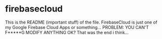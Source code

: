 # firebasecloud
This is the README (important stuff) of the file.
FirebaseCloud is just one of my Google Firebase Cloud Apps or something...
PROBLEM: YOU CAN'T F*****G MODIFY ANYTHING OK?
That was the end i think...
